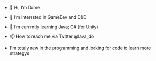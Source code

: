 - 👋 Hi, I’m Dome
- 👀 I’m interested in GameDev and D&D
- 🌱 I’m currently learning Java; C# (for Unity)
- 📫 How to reach me via Twitter @lava_do

- I'm totaly new in the programming and looking for code to learn more strategys

<!---
dalpner/dalpner is a ✨ special ✨ repository because its `README.md` (this file) appears on your GitHub profile.
You can click the Preview link to take a look at your changes.
--->
